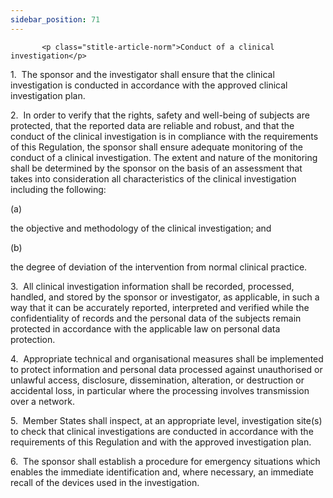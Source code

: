 ```yaml
---
sidebar_position: 71
---
```

           <p class="stitle-article-norm">Conduct of a clinical investigation</p>
   <p class="norm">1.&nbsp;&nbsp;The sponsor and the investigator shall 
ensure that the clinical investigation is conducted in accordance with 
the approved clinical investigation plan.</p>
   <p class="norm">2.&nbsp;&nbsp;In order to verify that the rights, 
safety and well-being of subjects are protected, that the reported data 
are reliable and robust, and that the conduct of the clinical 
investigation is in compliance with the requirements of this Regulation,
 the sponsor shall ensure adequate monitoring of the conduct of a 
clinical investigation. The extent and nature of the monitoring shall be
 determined by the sponsor on the basis of an assessment that takes into
 consideration all characteristics of the clinical investigation 
including the following:</p>
   <div class="grid-container grid-list">
      <div class="list grid-list-column-1">
         <span>(a)&nbsp;</span>
      </div>
      <div class="grid-list-column-2">
         <p class="norm">the objective and methodology of the clinical investigation; and</p>
      </div>
   </div>
   <div class="grid-container grid-list">
      <div class="list grid-list-column-1">
         <span>(b)&nbsp;</span>
      </div>
      <div class="grid-list-column-2">
         <p class="norm">the degree of deviation of the intervention from normal clinical practice.</p>
      </div>
   </div>
   <p class="norm">3.&nbsp;&nbsp;All clinical investigation information 
shall be recorded, processed, handled, and stored by the sponsor or 
investigator, as applicable, in such a way that it can be accurately 
reported, interpreted and verified while the confidentiality of records 
and the personal data of the subjects remain protected in accordance 
with the applicable law on personal data protection.</p>
   <p class="norm">4.&nbsp;&nbsp;Appropriate technical and 
organisational measures shall be implemented to protect information and 
personal data processed against unauthorised or unlawful access, 
disclosure, dissemination, alteration, or destruction or accidental 
loss, in particular where the processing involves transmission over a 
network.</p>
   <p class="norm">5.&nbsp;&nbsp;Member&nbsp;States shall inspect, at an
 appropriate level, investigation site(s) to check that clinical 
investigations are conducted in accordance with the requirements of this
 Regulation and with the approved investigation plan.</p>
   <p class="norm">6.&nbsp;&nbsp;The sponsor shall establish a procedure
 for emergency situations which enables the immediate identification 
and, where necessary, an immediate recall of the devices used in the 
investigation.</p>